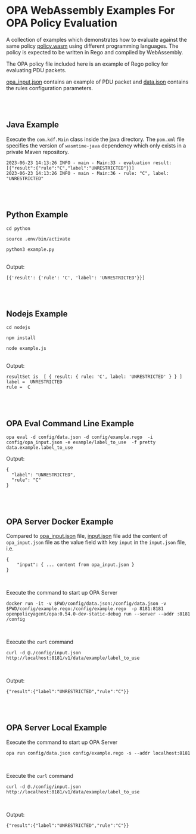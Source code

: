 # OPA WebAssembly Examples For OPA Policy Evaluation

A collection of examples which demonstrates how to evaluate against the same policy [policy.wasm](./config/policy.wasm) using different programming languages. The policy is expected to be written in Rego and compiled by WebAssembly.

The OPA policy file included here is an example of Rego policy for evaluating PDU packets.

[opa_input.json](./config/opa_input.json) contains an example of PDU packet and [data.json](./config/data.json) contains the rules configuration parameters.

</br>
</br>

## Java Example

Execute the `com.kdf.Main` class inside the java directory. The `pom.xml` file specifies the version of `wasmtime-java` dependency which only exists in a private Maven repository.

```
2023-06-23 14:13:26 INFO - main - Main:33 - evaluation result: [{"result":{"rule":"C","label":"UNRESTRICTED"}}]
2023-06-23 14:13:26 INFO - main - Main:36 - rule: "C", label: "UNRESTRICTED"
```


</br>
</br>

## Python Example

```
cd python

source .env/bin/activate

python3 example.py
```

</br>
Output:

```
[{'result': {'rule': 'C', 'label': 'UNRESTRICTED'}}]
```

</br>
</br>

## Nodejs Example



```
cd nodejs

npm install

node example.js
```

</br>
Output:

```
resultSet is  [ { result: { rule: 'C', label: 'UNRESTRICTED' } } ]
label =  UNRESTRICTED
rule =  C
```


</br>
</br>

## OPA Eval Command Line Example

```
opa eval -d config/data.json -d config/example.rego  -i config/opa_input.json -e example/label_to_use  -f pretty  data.example.label_to_use
```

Output:

```
{
  "label": "UNRESTRICTED",
  "rule": "C"
}
```



</br>
</br>

## OPA Server Docker Example

Compared to [opa_input.json](./config/opa_input.json) file, [input.json](./config/input.json) file add the content of `opa_input.json` file as the value field with key `input` in the `input.json` file, i.e.

```
{
    "input": { ... content from opa_input.json }
}
```

</br>

Execute the command to start up OPA Server

```
docker run -it -v $PWD/config/data.json:/config/data.json -v $PWD/config/example.rego:/config/example.rego  -p 8181:8181  openpolicyagent/opa:0.54.0-dev-static-debug run --server --addr :8181 /config
```

</br>


Execute the `curl` command

```
curl -d @./config/input.json http://localhost:8181/v1/data/example/label_to_use
```

</br>

Output:
```
{"result":{"label":"UNRESTRICTED","rule":"C"}}
```

</br>
</br>

## OPA Server Local Example

Execute the command to start up OPA Server

```
opa run config/data.json config/example.rego -s --addr localhost:8181
```

</br>

Execute the `curl` command

```
curl -d @./config/input.json http://localhost:8181/v1/data/example/label_to_use
```

</br>

Output:
```
{"result":{"label":"UNRESTRICTED","rule":"C"}}
```


</br>
</br>
